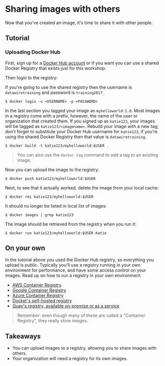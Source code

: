 # Sharing images with others

Now that you've created an image, it's time to share it with other people.

## Tutorial

### Uploading Docker Hub

First, sign up for a [Docker Hub account](https://hub.docker.com/) or if you want you can use a shared Docker Registry that exists just for this workshop:

Then login to the registry:

If you're going to use the shared registry then the username is `datawiretraining` and password is `training2017_`

```console
$ docker login -u <USERNAME> -p <PASSWORD>
```

In the last section you tagged your image as `myhelloworld:1.0`. Most images in a registry come with a prefix, however, the name of the user or organization that created them. If you signed up as `katie123`, your images will be tagged as `katie123/<imagename>`. Rebuild your image with a new tag; don't forget to substitute your Docker Hub username for `katie123`, if you're using the shared Docker Registry then that value is `datawiretraining`.

```console
$ docker build -t katie123/myhelloworld:$USER .
```

> You can also use the `docker tag` command to add a tag to an existing image.

Now you can upload the image to the registry:

```console
$ docker push katie123/myhelloworld:$USER
```

Next, to see that it actually worked, delete the image from your local cache:

```console
$ docker rmi katie123/myhelloworld:$USER
```

It should no longer be listed in local list of images:

```console
$ docker images | grep katie123
```

The image should be retrieved from the registry when you run it:

```console
$ docker run katie123/myhelloworld:$USER Katie
```

## On your own

In the tutorial above you used the Docker Hub registry, so everything you upload is public.
Typically you'll use a registry running in your own environment for performance, and have some access control on your images.
Read up on how to run a registry in your own environment:

* [AWS Container Registry](https://aws.amazon.com/ecr/).
* [Google Container Registry](https://cloud.google.com/container-registry/)
* [Azure Container Registry](https://azure.microsoft.com/en-us/services/container-registry/)
* [Docker's self-hosted registry](https://docs.docker.com/registry/)
* [Quay's registry, available on-premise or as a service](https://quay.io/)

> Remember: even though many of these are called a "Container Registry", they really store *images*.

## Takeaways

* You can upload images to a registry, allowing you to share images with others.
* Your organization will need a registry for its own images.
